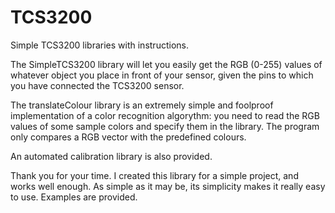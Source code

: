 # TCS3200
Simple TCS3200 libraries with instructions.

The SimpleTCS3200 library will let you easily get the RGB (0-255) values of whatever object you place in front of your sensor, given the pins to which you have connected the TCS3200 sensor.

The translateColour library is an extremely simple and foolproof implementation of a color recognition algorythm: you need to read the RGB values of some sample colors and specify them in the library. The program only compares a RGB vector with the predefined colours.

An automated calibration library is also provided.

Thank you for your time. I created this library for a simple project, and works well enough. As simple as it may be, its simplicity makes it really easy to use. Examples are provided.
